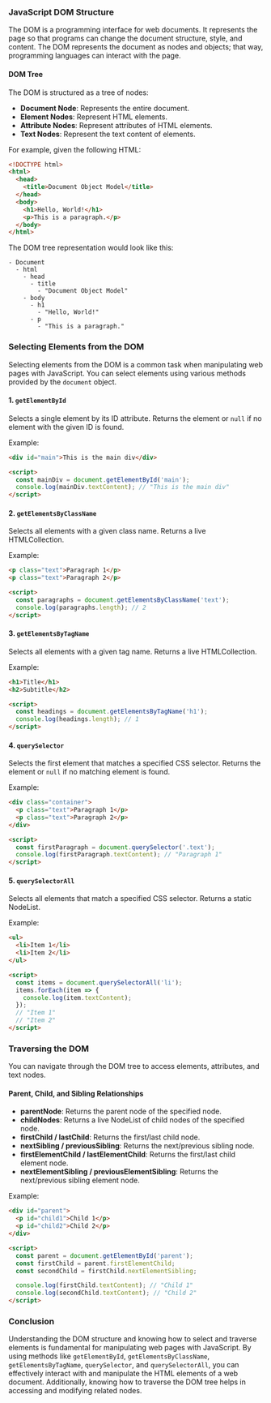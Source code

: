 
### JavaScript DOM Structure

The DOM is a programming interface for web documents. It represents the page so that programs can change the document structure, style, and content. The DOM represents the document as nodes and objects; that way, programming languages can interact with the page.

#### DOM Tree

The DOM is structured as a tree of nodes:
- **Document Node**: Represents the entire document.
- **Element Nodes**: Represent HTML elements.
- **Attribute Nodes**: Represent attributes of HTML elements.
- **Text Nodes**: Represent the text content of elements.

For example, given the following HTML:
```html
<!DOCTYPE html>
<html>
  <head>
    <title>Document Object Model</title>
  </head>
  <body>
    <h1>Hello, World!</h1>
    <p>This is a paragraph.</p>
  </body>
</html>
```

The DOM tree representation would look like this:
```
- Document
  - html
    - head
      - title
        - "Document Object Model"
    - body
      - h1
        - "Hello, World!"
      - p
        - "This is a paragraph."
```

### Selecting Elements from the DOM

Selecting elements from the DOM is a common task when manipulating web pages with JavaScript. You can select elements using various methods provided by the `document` object.

#### 1. `getElementById`

Selects a single element by its ID attribute. Returns the element or `null` if no element with the given ID is found.

Example:
```html
<div id="main">This is the main div</div>

<script>
  const mainDiv = document.getElementById('main');
  console.log(mainDiv.textContent); // "This is the main div"
</script>
```

#### 2. `getElementsByClassName`

Selects all elements with a given class name. Returns a live HTMLCollection.

Example:
```html
<p class="text">Paragraph 1</p>
<p class="text">Paragraph 2</p>

<script>
  const paragraphs = document.getElementsByClassName('text');
  console.log(paragraphs.length); // 2
</script>
```

#### 3. `getElementsByTagName`

Selects all elements with a given tag name. Returns a live HTMLCollection.

Example:
```html
<h1>Title</h1>
<h2>Subtitle</h2>

<script>
  const headings = document.getElementsByTagName('h1');
  console.log(headings.length); // 1
</script>
```

#### 4. `querySelector`

Selects the first element that matches a specified CSS selector. Returns the element or `null` if no matching element is found.

Example:
```html
<div class="container">
  <p class="text">Paragraph 1</p>
  <p class="text">Paragraph 2</p>
</div>

<script>
  const firstParagraph = document.querySelector('.text');
  console.log(firstParagraph.textContent); // "Paragraph 1"
</script>
```

#### 5. `querySelectorAll`

Selects all elements that match a specified CSS selector. Returns a static NodeList.

Example:
```html
<ul>
  <li>Item 1</li>
  <li>Item 2</li>
</ul>

<script>
  const items = document.querySelectorAll('li');
  items.forEach(item => {
    console.log(item.textContent);
  });
  // "Item 1"
  // "Item 2"
</script>
```

### Traversing the DOM

You can navigate through the DOM tree to access elements, attributes, and text nodes.

#### Parent, Child, and Sibling Relationships

- **parentNode**: Returns the parent node of the specified node.
- **childNodes**: Returns a live NodeList of child nodes of the specified node.
- **firstChild / lastChild**: Returns the first/last child node.
- **nextSibling / previousSibling**: Returns the next/previous sibling node.
- **firstElementChild / lastElementChild**: Returns the first/last child element node.
- **nextElementSibling / previousElementSibling**: Returns the next/previous sibling element node.

Example:
```html
<div id="parent">
  <p id="child1">Child 1</p>
  <p id="child2">Child 2</p>
</div>

<script>
  const parent = document.getElementById('parent');
  const firstChild = parent.firstElementChild;
  const secondChild = firstChild.nextElementSibling;

  console.log(firstChild.textContent); // "Child 1"
  console.log(secondChild.textContent); // "Child 2"
</script>
```

### Conclusion

Understanding the DOM structure and knowing how to select and traverse elements is fundamental for manipulating web pages with JavaScript. By using methods like `getElementById`, `getElementsByClassName`, `getElementsByTagName`, `querySelector`, and `querySelectorAll`, you can effectively interact with and manipulate the HTML elements of a web document. Additionally, knowing how to traverse the DOM tree helps in accessing and modifying related nodes.
